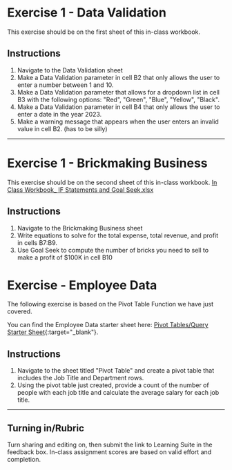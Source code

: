 # Exercise 1 - Data Validation 
This exercise should be on the first sheet of this in-class workbook.

## Instructions 
1. Navigate to the Data Validation sheet
2. Make a Data Validation parameter in cell B2 that only allows the user to enter a number between 1 and 10.
3. Make a Data Validation parameter that allows for a dropdown list in cell B3 with the following options: "Red", 
   "Green", "Blue", "Yellow", "Black". 
4. Make a Data Validation parameter in cell B4 that only allows the user to enter a date in the year 2023.
5. Make a warning message that appears when the user enters an invalid value in cell B2. (has to be silly)

--- 

# Exercise 1 - Brickmaking Business

This exercise should be on the second sheet of this in-class workbook. 
[In Class Workbook_ IF Statements and Goal Seek.xlsx](In%20Class%20Workbook_%20IF%20Statements%20and%20Goal%20Seek.xlsx)

## Instructions
  1. Navigate to the Brickmaking Business sheet
  2. Write equations to solve for the total expense, total revenue, and profit in cells B7:B9.
  3. Use Goal Seek to compute the number of bricks you need to sell to make a profit of $100K in cell B10

# Exercise - Employee Data

The following exercise is based on the Pivot Table Function we have just covered.

You can find the Employee Data starter sheet here: [Pivot Tables/Query Starter Sheet](https://docs.google.com/spreadsheets/d/19msUPf9DYVBAMNnoIhYO6RMpdSlKobbJM3Ul7W-qiCU/edit?usp=sharing){:target="_blank"}.

## Instructions
1. Navigate to the sheet titled "Pivot Table" and create a pivot table that includes the Job Title and Department rows.
2. Using the pivot table just created, provide a count of the number of people with each job title and calculate the average salary for each job title.

---

## Turning in/Rubric
Turn sharing and editing on, then submit the link to Learning Suite in the feedback box. In-class assignment scores are based on valid effort and completion.